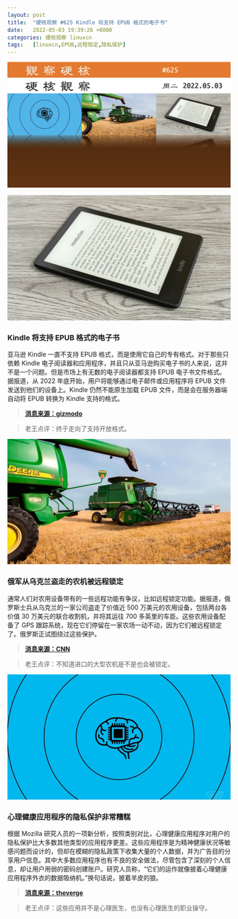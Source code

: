 ```yaml
---
layout: post
title:	"硬核观察 #625 Kindle 将支持 EPUB 格式的电子书"
date:	2022-05-03 19:39:26 +0800 
categories:	硬核观察 linuxcn 
tags:	[linuxcn,EPUB,远程锁定,隐私保护]
---
```



![](/Asserts/Images/album/202205/03/193819y8ylv44fjzft8vb4.jpg)


![](/Asserts/Images/album/202205/03/193827a3q445u8og80ogfa.jpg)


### Kindle 将支持 EPUB 格式的电子书


亚马逊 Kindle 一直不支持 EPUB 格式，而是使用它自己的专有格式。对于那些只依赖 Kindle 电子阅读器和应用程序，并且只从亚马逊购买电子书的人来说，这并不是一个问题。但是市场上有无数的电子阅读器都支持 EPUB 电子书文件格式。据报道，从 2022 年底开始，用户将能够通过电子邮件或应用程序将 EPUB 文件发送到他们的设备上。Kindle 仍然不能原生加载 EPUB 文件，而是会在服务器端自动将 EPUB 转换为 Kindle 支持的格式。



> 
> **[消息来源：gizmodo](https://gizmodo.com/amazon-kindle-e-readers-will-now-convert-epub-to-kindle-1848867278)**
> 
> 
> 



> 
> 老王点评：终于走向了支持开放格式。
> 
> 
> 


![](/Asserts/Images/album/202205/03/193849g1con3wpvre7nxxx.jpg)


### 俄军从乌克兰盗走的农机被远程锁定


通常人们对农用设备带有的一些远程功能有争议，比如远程锁定功能。据报道，俄罗斯士兵从乌克兰的一家公司盗走了价值近 500 万美元的农用设备，包括两台各价值 30 万美元的联合收割机，并将其运往 700 多英里的车臣。这些农用设备配备了 GPS 跟踪系统，现在它们停留在一家农场一动不动，因为它们被远程锁定了。俄罗斯正试图绕过这些保护。



> 
> **[消息来源：CNN](https://www.cnn.com/2022/05/01/europe/russia-farm-vehicles-ukraine-disabled-melitopol-intl/index.html)**
> 
> 
> 



> 
> 老王点评：不知道进口的大型农机是不是也会被锁定。
> 
> 
> 


![](/Asserts/Images/album/202205/03/193903ss5kjf5q39kto8cn.jpg)


### 心理健康应用程序的隐私保护非常糟糕


根据 Mozilla 研究人员的一项新分析，按照类别对比，心理健康应用程序对用户的隐私保护比大多数其他类型的应用程序更差。这些应用程序是为精神健康状况等敏感问题而设计的，但却在模糊的隐私政策下收集大量的个人数据，并为广告目的分享用户信息。其中大多数应用程序也有不良的安全做法，尽管包含了深刻的个人信息，却让用户用弱的密码创建账户。研究人员称，“它们的运作就像披着心理健康应用程序外衣的数据吸纳机。”换句话说，披着羊皮的狼。



> 
> **[消息来源：theverge](https://www.theverge.com/2022/5/2/23045250/mozilla-mental-health-app-privacy-analysis)**
> 
> 
> 



> 
> 老王点评：这些应用并不是心理医生，也没有心理医生的职业操守。
> 
> 
>
